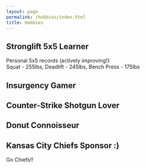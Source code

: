 ```yaml
---
layout: page
permalink: /hobbies/index.html
title: Hobbies
---
```



## Stronglift 5x5 Learner

Personal 5x5 records (actively improving!):<br> Squat - 255lbs, Deadlift - 245lbs, Bench Press - 175lbs

## Insurgency Gamer

## Counter-Strike Shotgun Lover

## Donut Connoisseur

## Kansas City Chiefs Sponsor :)

Go Chiefs!!